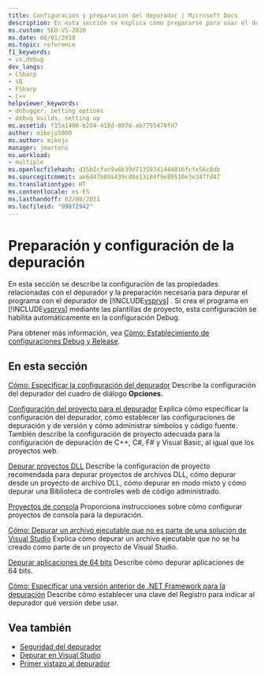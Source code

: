 ```yaml
---
title: Configuración y preparación del depurador | Microsoft Docs
description: En esta sección se explica cómo prepararse para usar el depurador de Visual Studio y se describen las propiedades pertinentes. Siga los vínculos a la información que necesite.
ms.custom: SEO-VS-2020
ms.date: 08/01/2018
ms.topic: reference
f1_keywords:
- vs.debug
dev_langs:
- CSharp
- VB
- FSharp
- C++
helpviewer_keywords:
- debugger, setting options
- debug builds, setting up
ms.assetid: f15a1400-b204-418d-8878-ab7755470fd7
author: mikejo5000
ms.author: mikejo
manager: jmartens
ms.workload:
- multiple
ms.openlocfilehash: d35b2cfac9a6b39d71359341444816fcfe56c0db
ms.sourcegitcommit: ae6d47b09a439cd0e13180f5e89510e3e347fd47
ms.translationtype: HT
ms.contentlocale: es-ES
ms.lasthandoff: 02/08/2021
ms.locfileid: "99872942"
---
```

# <a name="debugger-settings-and-preparation"></a>Preparación y configuración de la depuración
En esta sección se describe la configuración de las propiedades relacionadas con el depurador y la preparación necesaria para depurar el programa con el depurador de [!INCLUDE[vsprvs](../code-quality/includes/vsprvs_md.md)] . Si crea el programa en [!INCLUDE[vsprvs](../code-quality/includes/vsprvs_md.md)] mediante las plantillas de proyecto, esta configuración se habilita automáticamente en la configuración Debug.

 Para obtener más información, vea [Cómo: Establecimiento de configuraciones Debug y Release](../debugger/how-to-set-debug-and-release-configurations.md).

## <a name="in-this-section"></a>En esta sección

 [Cómo: Especificar la configuración del depurador](../debugger/how-to-specify-debugger-settings.md) Describe la configuración del depurador del cuadro de diálogo **Opciones**.
 
 [Configuración del proyecto para el depurador](../debugger/debugger-project-settings.md) Explica cómo especificar la configuración del depurador, cómo establecer las configuraciones de depuración y de versión y cómo administrar símbolos y código fuente. También describe la configuración de proyecto adecuada para la configuración de depuración de C++, C#, F# y Visual Basic, al igual que los proyectos web.

 [Depurar proyectos DLL](../debugger/debugging-dll-projects.md) Describe la configuración de proyecto recomendada para depurar proyectos de archivos DLL, cómo depurar desde un proyecto de archivo DLL, cómo depurar en modo mixto y cómo depurar una Biblioteca de controles web de código administrado.

 [Proyectos de consola](../debugger/debugging-preparation-console-projects.md) Proporciona instrucciones sobre cómo configurar proyectos de consola para la depuración.

 [Cómo: Depurar un archivo ejecutable que no es parte de una solución de Visual Studio](../debugger/how-to-debug-an-executable-not-part-of-a-visual-studio-solution.md) Explica cómo depurar un archivo ejecutable que no se ha creado como parte de un proyecto de Visual Studio.

 [Depurar aplicaciones de 64 bits](../debugger/debug-64-bit-applications.md) Describe cómo depurar aplicaciones de 64 bits.

 [Cómo: Especificar una versión anterior de .NET Framework para la depuración](../debugger/how-to-specify-a-dotnet-framework-version-for-debugging.md) Describe cómo establecer una clave del Registro para indicar al depurador qué versión debe usar.

## <a name="see-also"></a>Vea también
- [Seguridad del depurador](../debugger/debugger-security.md)
- [Depurar en Visual Studio](../debugger/index.yml)
- [Primer vistazo al depurador](../debugger/debugger-feature-tour.md)